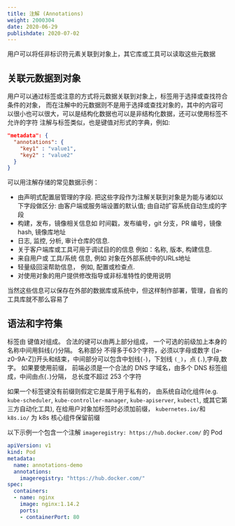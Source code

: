 ```yaml
---
title: 注解 (Annotations)
weight: 2000304
date: 2020-06-29
publishdate: 2020-07-02
---
```

用户可以将任非标识符元素关联到对象上，其它库或工具可以读取这些元数据
## 关联元数据到对象
用户可以通过标签或注意的方式将元数据关联到对象上，标签用于选择或查找符合条件的对象， 而在注解中的元数据则不是用于选择或查找对象的，其中的内容可以很小也可以很大，可以是结构化数据也可以是非结构化数据，还可以使用标签不允许的字符
注解与标签类似，也是键值对形式的字典，例如:
```json
"metadata": {
  "annotations": {
    "key1" : "value1",
    "key2" : "value2"
  }
}
```
可以用注解存储的常见数据示例：
- 由声明式配置层管理的字段. 把这些字段作为注解关联到对象是为能与诸如以下字段做区分: 由客户端或服务端设置的默认值; 由自动扩容系统自动生成的字段
- 构建，发布，镜像相关信息如 时间戳，发布编号，git 分支，PR 编号，镜像 hash, 镜像库地址
- 日志, 监控, 分析, 审计仓库的信息.
- 关于客户端库或工具可用于调试目的的信息 例如：名称, 版本, 构建信息.
- 来自用户或 工具/系统 信息, 例如 对象在外部系统中的URLs地址
- 轻量级回滚帮助信息， 例如, 配置或检查点.
- 对使用对象的用户提供修改指导或非标准特性的使用说明

当然这些信息可以保存在外部的数据库或系统中，但这样制作部署，管理，自省的工具库就不那么容易了

## 语法和字符集

标签由 键值对组成。 合法的键可以由两上部分组成， 一个可选的前级加上本身的名称中间用斜线(`/`)分隔。
名称部分 不得多于63个字符，必须以字母或数字 ([a-z0-9A-Z])开头和结束，中间部分可以包含中划线(`-`)，下划线 `(_)`，点 (`.`),字母,数字。
如果要使用前缀， 前端必须是一个合法的 DNS 字域名，由多个 DNS 标签组成，中间由点(`.`)分隔， 总长度不超过 253 个字符

如果一个标签键没有前缀则假定它是属于用于私有的，
由系统自动化组件(e.g. `kube-scheduler`, `kube-controller-manager`, `kube-apiserver`, `kubectl`, 或其它第三方自动化工具), 在给用户对象加标签时必须加前缀， `kubernetes.io/`和 `k8s.io/` 为 k8s 核心组件保留前缀

以下示例一个包含一个注解 `imageregistry: https://hub.docker.com/` 的 Pod

```yaml
apiVersion: v1
kind: Pod
metadata:
  name: annotations-demo
  annotations:
    imageregistry: "https://hub.docker.com/"
spec:
  containers:
  - name: nginx
    image: nginx:1.14.2
    ports:
    - containerPort: 80
```
